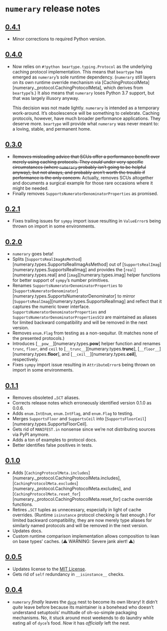 <!---
  Copyright and other protections apply. Please see the accompanying LICENSE file for
  rights and restrictions governing use of this software. All rights not expressly
  waived or licensed are reserved. If that file is missing or appears to be modified
  from its original, then please contact the author before viewing or using this
  software in any capacity.

  !!!!!!!!!!!!!!!!!!!!!!!!!!!!!!!!!!!!!!!!!!!!!!!!!!!!!!!!!!!!!!!!!!!!
  !!!!!!!!!!!!!!! IMPORTANT: READ THIS BEFORE EDITING! !!!!!!!!!!!!!!!
  !!!!!!!!!!!!!!!!!!!!!!!!!!!!!!!!!!!!!!!!!!!!!!!!!!!!!!!!!!!!!!!!!!!!
  Please keep each sentence on its own unwrapped line.
  It looks like crap in a text editor, but it has no effect on rendering, and it allows much more useful diffs.
  Thank you!
-->

# ``numerary`` release notes

## [0.4.1](https://github.com/posita/numerary/releases/tag/v0.4.1)

* Minor corrections to required Python version.

## [0.4.0](https://github.com/posita/numerary/releases/tag/v0.4.0)

* Now relies on ``#!python beartype.typing.Protocol`` as the underlying caching protocol implementation.
  This means that ``beartype`` has emerged as ``numerary``’s sole runtime dependency.
  (``numerary`` still layers on its own runtime override mechanism via [CachingProtocolMeta][numerary._protocol.CachingProtocolMeta], which derives from ``beartype``’s.)
  It also means that ``numerary`` loses Python 3.7 support, but that was largely illusory anyway.

  This decision was not made lightly.
  ``numerary`` is intended as a temporary work-around.
  It’s obsolescence will be something to celebrate.
  Caching protocols, however, have much broader performance applications.
  They deserve more.
  ``beartype`` will provide what ``numerary`` was never meant to: a loving, stable, and permanent home.

## [0.3.0](https://github.com/posita/numerary/releases/tag/v0.3.0)

* ~~Removes misleading advice that SCUs offer a performance benefit over merely using caching protocols.
  They *could* under very specific circumstances (where ``numerary`` probably isn’t going to be helpful anyway), but not always, and probably aren’t worth the trouble if performance is the only concern.~~
  Actually, removes SCUs altogether and documents a surgical example for those rare occasions where it might be needed.
* Finally removes ``SupportsNumeratorDenominatorProperties`` as promised.

## [0.2.1](https://github.com/posita/numerary/releases/tag/v0.2.1)

* Fixes trailing issues for `sympy` import issue resulting in `ValueError`s being thrown on import in some environments.

## [0.2.0](https://github.com/posita/numerary/releases/tag/v0.2.0)

* ``numerary`` goes beta!
* Splits [``SupportsRealImagAsMethod``][numerary.types.SupportsRealImagAsMethod] out of [``SupportsRealImag``][numerary.types.SupportsRealImag] and provides the [``real``][numerary.types.real] and [``imag``][numerary.types.imag] helper functions for better support of ``sympy``’s number primitives.
* Renames ``SupportsNumeratorDenominatorProperties`` to [``SupportsNumeratorDenominator``][numerary.types.SupportsNumeratorDenominator] to mirror [``SupportsRealImag``][numerary.types.SupportsRealImag] and reflect that it captures the numeric tower interface.
  ``SupportsNumeratorDenominatorProperties`` and ``SupportsNumeratorDenominatorPropertiesSCU`` are maintained as aliases for limited backward compatibility and will be removed in the next version.
* Removes ``enum.Flag`` from testing as a non-sequitur.
  (It matches none of the presented protocols.)
* Introduces [``__pow__``][numerary.types.__pow__] helper function and renames ``trunc``, ``floor``, and ``ceil`` to [``__trunc__``][numerary.types.__trunc__], [``__floor__``][numerary.types.__floor__], and [``__ceil__``][numerary.types.__ceil__], respectively.
* Fixes `sympy` import issue resulting in `AttributeError`s being thrown on import in some environments.

## [0.1.1](https://github.com/posita/numerary/releases/tag/v0.1.1)

* Removes obsoleted ``…SCT`` aliases.
* Corrects release notes which erroneously identified version 0.1.0 as 0.0.6.
* Adds ``enum.IntEnum``, ``enum.IntFlag``, and ``enum.Flag`` to testing.
* Merges ``SupportsFloor`` and ``SupportsCeil`` into [``SupportsFloorCeil``][numerary.types.SupportsFloorCeil].
* Gets rid of ``MANIFEST.in`` nonsense since we’re not distributing sources via PyPI anymore.
* Adds a ton of examples to protocol docs.
* Better identifies false positives in tests.

## [0.1.0](https://github.com/posita/numerary/releases/tag/v0.1.0)

* Adds [``CachingProtocolMeta.includes``][numerary._protocol.CachingProtocolMeta.includes],
  [``CachingProtocolMeta.excludes``][numerary._protocol.CachingProtocolMeta.excludes], and
  [``CachingProtocolMeta.reset_for``][numerary._protocol.CachingProtocolMeta.reset_for]
  cache override functions.
* Retires ``…SCT`` tuples as unnecessary, especially in light of cache overrides.
  (Runtime ``isinstance`` protocol checking is fast enough.)
  For limited backward compatibility, they are now merely type aliases for similarly named protocols and will be removed in the next version.
* Updates docs.
* Custom runtime comparison implementation allows composition to lean on base types’ caches.
  (⚠️ WARNING: Severe jank alert! ⚠️)

## [0.0.5](https://github.com/posita/numerary/releases/tag/v0.0.5)

* Updates license to the [MIT License](https://opensource.org/licenses/MIT).
* Gets rid of ``self`` redundancy in ``__isinstance__`` checks.

## [0.0.4](https://github.com/posita/numerary/releases/tag/v0.0.4)

* ``numerary`` *finally* leaves the [``dyce``](https://github.com/posita/dyce/) nest to become its own library!
  It didn’t *quite* leave before because its maintainer is a bonehead who doesn’t understand setuptools’ multitude of oh-so-simple packaging mechanisms.
  No, it stuck around most weekends to do laundry while eating all of ``dyce``’s food.
  *Now* it has *officially* left the nest.
